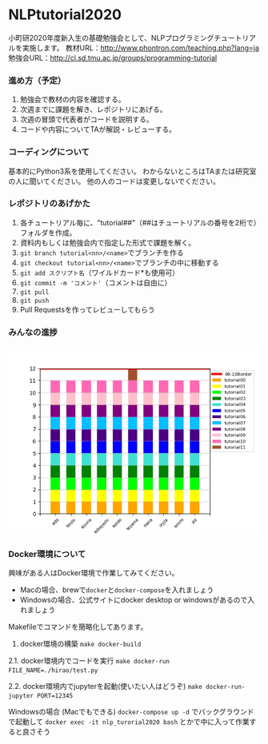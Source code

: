 # NLPtutorial2020
小町研2020年度新入生の基礎勉強会として、NLPプログラミングチュートリアルを実施します。
教材URL：http://www.phontron.com/teaching.php?lang=ja
勉強会URL：http://cl.sd.tmu.ac.jp/groups/programming-tutorial

### 進め方（予定）
1. 勉強会で教材の内容を確認する。
2. 次週までに課題を解き、レポジトリにあげる。
3. 次週の冒頭で代表者がコードを説明する。
4. コードや内容についてTAが解説・レビューする。

### コーディングについて
基本的にPython3系を使用してください。
わからないところはTAまたは研究室の人に聞いてください。
他の人のコードは変更しないでください。

### レポジトリのあげかた
1. 各チュートリアル毎に、"tutorial##"（##はチュートリアルの番号を2桁で）フォルダを作成。
2. 資料内もしくは勉強会内で指定した形式で課題を解く。
3. `git branch tutorial<nn>/<name>`でブランチを作る
4. `git checkout tutorial<nn>/<name>`でブランチの中に移動する
5. `git add スクリプト名`（ワイルドカード*も使用可）
6. `git commit -m 'コメント'`（コメントは自由に）
7. `git pull`
8. `git push`
9. Pull Requestsを作ってレビューしてもらう

### みんなの進捗
![progress](https://github.com/tmu-nlp/NLPtutorial2020/blob/master/progress.png)


### Docker環境について
興味がある人はDocker環境で作業してみてください。
- Macの場合、brewで`docker`と`docker-compose`を入れましょう
- Windowsの場合、公式サイトにdocker desktop or windowsがあるので入れましょう

Makefileでコマンドを簡略化してあります。
1. docker環境の構築
`make docker-build`

2.1. docker環境内でコードを実行
`make docker-run FILE_NAME=./hirao/test.py`

2.2. docker環境内でjupyterを起動(使いたい人はどうぞ)
`make docker-run-jupyter PORT=12345`

Windowsの場合 (Macでもできる)
`docker-compose up -d`
でバックグラウンドで起動して
`docker exec -it nlp_turorial2020 bash`
とかで中に入って作業すると良さそう
